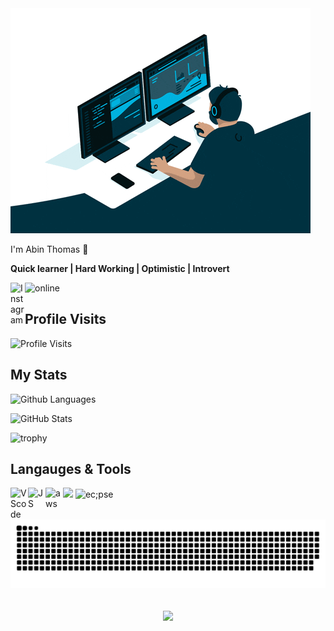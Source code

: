<img src="https://raw.githubusercontent.com/nicemondominic/nicemondominic/main/coding.gif" >

I'm Abin Thomas 👋

**Quick learner | Hard Working | Optimistic | Introvert**



<a href="https://www.instagram.com/abin_karukappallil">

  <img align="left" alt="Instagram" width="23px" src="https://cdn.discordapp.com/attachments/972957443753652246/1215656290546618450/icons8-instagram-48.png?ex=65fd8b25&is=65eb1625&hm=ed7a7e97c2e1b24159652b56beb456bdfda80af0c53bd80e638c01cdcc89d6d0&" />

</a>





![online](https://img.shields.io/discord/740994731705892874?label=Discord)

## Profile Visits

![Profile Visits](https://komarev.com/ghpvc/?username=abin-karukappallil&color=yellow)
## My Stats

![Github Languages](https://github-readme-stats.vercel.app/api/top-langs?username=abin-karukappallil&show_icons=true&theme=tokyonight&layout=compact)

![GitHub Stats](https://github-readme-stats.vercel.app/api?username=abin-karukappallil&show_icons=true&theme=react)

![trophy](https://github-profile-trophy.vercel.app/?username=abin-karukappallil)

## Langauges & Tools 
<div>

<a href="https://code.visualstudio.com/">

  <img align="left" alt="VScode" width="28px" src="https://cdn.discordapp.com/attachments/972957443753652246/1215657266707955712/icons8-visual-studio-240.png?ex=65fd8c0e&is=65eb170e&hm=cb9af93c5cfabb73765e9cc7bd5bf8eb9857e4758f231340fd80c2b437704b60&" />

</a>

<a href="">

  <img align="left" alt="JS" width="28px" src="https://img.icons8.com/color/48/javascript--v1.png" />

</a>

<a href="">

  <img align="left" alt="aws" width="28px" src="https://img.icons8.com/color/48/amazon-web-services.png" />

</a>

<img width="28px" src="https://img.icons8.com/color/48/c-plus-plus-logo.png" />
<img width="28px" src="https://img.icons8.com/office/16/000000/java-eclipse.png" alt="ec;pse" />
<div/>




![snake gif](https://raw.githubusercontent.com/abin-karukappallil/abin-karukappallil/main/snek.svg)
<div align="center">
  
<br/>  
<img src="https://komarev.com/ghpvc/?username=abin-karukappallil&&style=flat-square" align="center" />
</div> 
<br/> 

